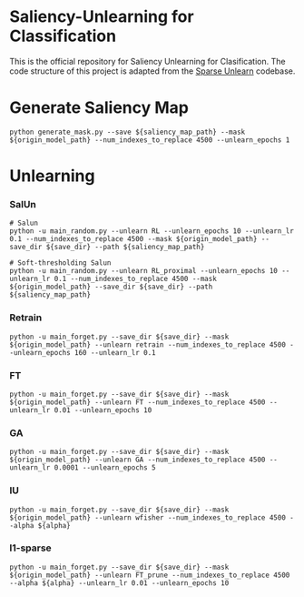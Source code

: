 # Saliency-Unlearning for Classification
This is the official repository for Saliency Unlearning for Clasification. The code structure of this project is adapted from the [Sparse Unlearn](https://github.com/OPTML-Group/Unlearn-Sparse) codebase.

# Generate Saliency Map
```
python generate_mask.py --save ${saliency_map_path} --mask ${origin_model_path} --num_indexes_to_replace 4500 --unlearn_epochs 1
```

# Unlearning
### SalUn
```
# Salun
python -u main_random.py --unlearn RL --unlearn_epochs 10 --unlearn_lr 0.1 --num_indexes_to_replace 4500 --mask ${origin_model_path} --save_dir ${save_dir} --path ${saliency_map_path}

# Soft-thresholding Salun
python -u main_random.py --unlearn RL_proximal --unlearn_epochs 10 --unlearn_lr 0.1 --num_indexes_to_replace 4500 --mask ${origin_model_path} --save_dir ${save_dir} --path ${saliency_map_path}
```


### Retrain

```
python -u main_forget.py --save_dir ${save_dir} --mask ${origin_model_path} --unlearn retrain --num_indexes_to_replace 4500 --unlearn_epochs 160 --unlearn_lr 0.1
```

### FT

```
python -u main_forget.py --save_dir ${save_dir} --mask ${origin_model_path} --unlearn FT --num_indexes_to_replace 4500 --unlearn_lr 0.01 --unlearn_epochs 10
```

### GA

```
python -u main_forget.py --save_dir ${save_dir} --mask ${origin_model_path} --unlearn GA --num_indexes_to_replace 4500 --unlearn_lr 0.0001 --unlearn_epochs 5
```

### IU

```
python -u main_forget.py --save_dir ${save_dir} --mask ${origin_model_path} --unlearn wfisher --num_indexes_to_replace 4500 --alpha ${alpha}
```

### l1-sparse

```
python -u main_forget.py --save_dir ${save_dir} --mask ${origin_model_path} --unlearn FT_prune --num_indexes_to_replace 4500 --alpha ${alpha} --unlearn_lr 0.01 --unlearn_epochs 10
```